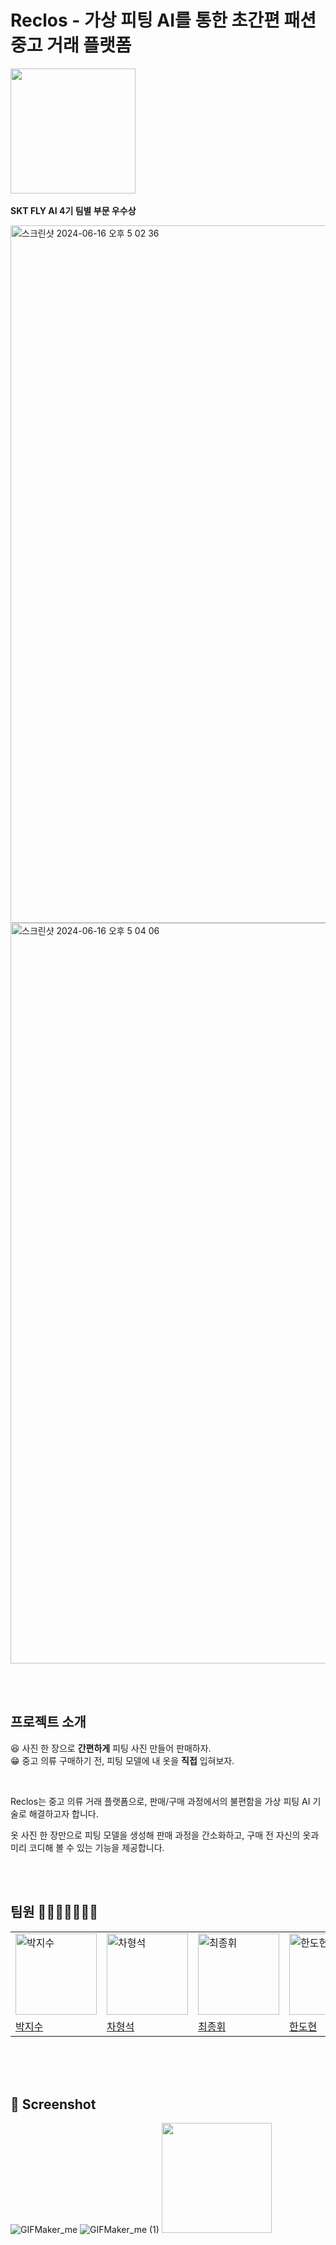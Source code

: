 

# Reclos - 가상 피팅 AI를 통한 초간편 패션 중고 거래 플랫폼

<p align="left">
<img src="https://github.com/SKT-FLYAI-Reclos/Reclos-AI/assets/87124432/0aece641-b66e-4ac3-9dba-4224692ce6f3" width="200" />
&nbsp;&nbsp;&nbsp;&nbsp;&nbsp;&nbsp;


<!-- <img src="https://github.com/SKT-FLYAI-Reclos/Reclos-Frontend/assets/87124432/22af9e19-bac3-475f-9061-a6082e9afb4d" width=130/> -->
  
<b>SKT FLY AI 4기 팀별 부문 우수상</b>


<img width="1116" alt="스크린샷 2024-06-16 오후 5 02 36" src="https://github.com/SKT-FLYAI-Reclos/Reclos-AI/assets/87124432/620d2d71-9f61-4042-bf06-f16f3aa41eaf">
<img width="1185" alt="스크린샷 2024-06-16 오후 5 04 06" src="https://github.com/SKT-FLYAI-Reclos/Reclos-AI/assets/87124432/ffc933ba-38ad-48b8-99a1-98ec4366667b">

<br /><br />
</p>

## 프로젝트 소개

😆 사진 한 장으로 **간편하게** 피팅 사진 만들어 판매하자.<br>
😁 중고 의류 구매하기 전, 피팅 모델에 내 옷을 **직접** 입혀보자.

<br>

Reclos는 중고 의류 거래 플랫폼으로, 판매/구매 과정에서의 불편함을 가상 피팅 AI 기술로 해결하고자 합니다.

옷 사진 한 장만으로 피팅 모델을 생성해 판매 과정을 간소화하고, 구매 전 자신의 옷과 미리 코디해 볼 수 있는 기능을 제공합니다.

<br><br>

## 팀원 👨‍👨‍👧‍👧👩‍👦‍👦

|                                                                                            |                                                                                             |                                                                                             |                                                                                             |                                                                                            |
| ------------------------------------------------------------------------------------------ | ------------------------------------------------------------------------------------------- | ------------------------------------------------------------------------------------------- | ------------------------------------------------------------------------------------------- | ------------------------------------------------------------------------------------------ |
| <img src="https://avatars.githubusercontent.com/u/87124432?v=4" width=130px alt="박지수"/> | <img src="https://avatars.githubusercontent.com/u/116615006?v=4" width=130px alt="차형석"/> | <img src="https://avatars.githubusercontent.com/u/108793893?v=4" width=130px alt="최종휘"/> | <img src="https://avatars.githubusercontent.com/u/139847657?v=4" width=130px alt="한도현"/> | <img src="https://avatars.githubusercontent.com/u/16769822?v=4" width=130px alt="홍범순"/> |
| [박지수](https://github.com/jisupark123)                                                   | [차형석](https://github.com/hsmaro)                                                  | [최종휘](https://github.com/JongHweeC)                                                  | [한도현](https://github.com/dohyun9)                                                  | [홍범순](https://github.com/beomsun0829)                                                 |

<br><br><br>

## 📱 Screenshot

![GIFMaker_me](https://github.com/SKT-FLYAI-Reclos/Reclos-Frontend/assets/87124432/9f2731f2-1365-4d21-aa3e-134051722823)
![GIFMaker_me (1)](https://github.com/SKT-FLYAI-Reclos/Reclos-Frontend/assets/87124432/ba9f45f1-27ba-4791-8522-cfe34443487e)
<img src="https://github.com/SKT-FLYAI-Reclos/Reclos-Frontend/assets/87124432/23be6d7b-f69e-4a37-a7a9-7d6fb51f9c56" width=176px height=auto/>
<!--![KakaoTalk_Video_2024-03-01-18-09-00](https://github.com/SKT-FLYAI-Reclos/Reclos-Frontend/assets/87124432/23be6d7b-f69e-4a37-a7a9-7d6fb51f9c56) -->


<br>

##
